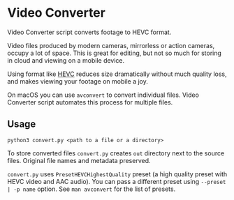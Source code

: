 # Video Converter

Video Converter script converts footage to HEVC format.

Video files produced by modern cameras, mirrorless or action cameras, occupy a lot of space. This is great for editing, but not so much for storing in cloud and viewing on a mobile device.

Using format like [HEVC](https://en.wikipedia.org/wiki/High_Efficiency_Video_Coding) reduces size dramatically without much quality loss, and makes viewing your footage on mobile a joy.

On macOS you can use `avconvert` to convert individual files. Video Converter script automates this process for multiple files.

## Usage

```
python3 convert.py <path to a file or a directory>
```

To store converted files `convert.py` creates `out` directory next to the source files. Original file names and metadata preserved.

`convert.py` uses `PresetHEVCHighestQuality` preset (a high quality preset with HEVC video and AAC audio). You can pass a different preset using `--preset | -p name` option. See `man avconvert` for the list of presets.
